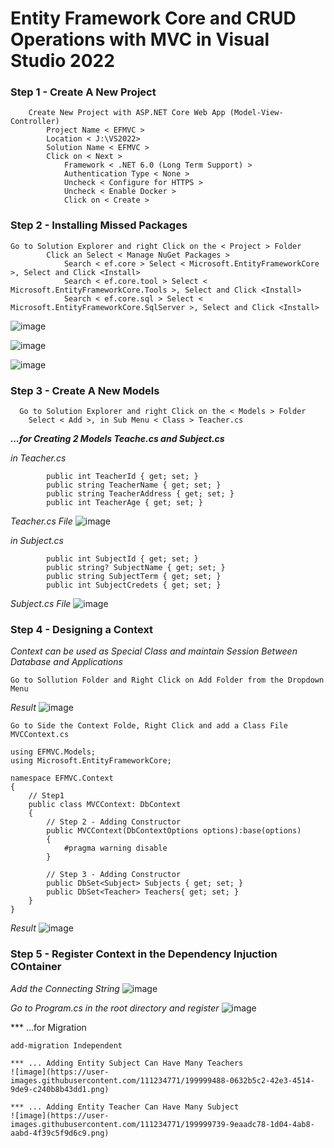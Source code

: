 # Entity Framework Core and CRUD Operations with MVC in Visual Studio 2022

### Step 1 - Create A New Project
```
	Create New Project with ASP.NET Core Web App (Model-View-Controller)
		Project Name < EFMVC >
		Location < J:\VS2022>
		Solution Name < EFMVC >
		Click on < Next >	
			Framework < .NET 6.0 (Long Term Support) >
			Authentication Type < None >
			Uncheck < Configure for HTTPS >
			Uncheck < Enable Docker >
			Click on < Create >
```

### Step 2 - Installing Missed Packages
```
Go to Solution Explorer and right Click on the < Project > Folder
		Click an Select < Manage NuGet Packages >
			Search < ef.core > Select < Microsoft.EntityFrameworkCore >, Select and Click <Install>
			Search < ef.core.tool > Select < Microsoft.EntityFrameworkCore.Tools >, Select and Click <Install>
			Search < ef.core.sql > Select < Microsoft.EntityFrameworkCore.SqlServer >, Select and Click <Install>
```
![image](https://user-images.githubusercontent.com/111234771/199981717-24f34991-5306-4361-af2b-f59860622806.png)

![image](https://user-images.githubusercontent.com/111234771/199981804-a82eed1a-84f3-42b2-9f0b-941df51b4fb3.png)

![image](https://user-images.githubusercontent.com/111234771/199981871-2169b11f-4abc-49e0-b164-4024b099f04c.png)


### Step 3 - Create A New Models
```
  Go to Solution Explorer and right Click on the < Models > Folder
	Select < Add >, in Sub Menu < Class > Teacher.cs
```
***...for Creating 2 Models  Teache.cs and Subject.cs***

_in Teacher.cs_
```
        public int TeacherId { get; set; }
        public string TeacherName { get; set; }
        public string TeacherAddress { get; set; }
        public int TeacherAge { get; set; }
```
_Teacher.cs File_
![image](https://user-images.githubusercontent.com/111234771/199998410-070804c8-b104-4a2d-a987-208db9ef883f.png)

_in Subject.cs_	
```
        public int SubjectId { get; set; }
        public string? SubjectName { get; set; }
        public string SubjectTerm { get; set; }
        public int SubjectCredets { get; set; }
```
_Subject.cs File_
![image](https://user-images.githubusercontent.com/111234771/199998101-37479b95-12fe-403c-819d-050237862b1c.png)


### Step 4 - Designing a Context
_Context can be used as Special Class and maintain Session Between Database and Applications_
```
Go to Sollution Folder and Right Click on Add Folder from the Dropdown Menu
```
_Result_
![image](https://user-images.githubusercontent.com/111234771/199987130-bab57bf6-e33b-44b5-813b-60754659a03d.png)
```
Go to Side the Context Folde, Right Click and add a Class File MVCContext.cs 
```
```
using EFMVC.Models;
using Microsoft.EntityFrameworkCore;

namespace EFMVC.Context
{
    // Step1
    public class MVCContext: DbContext
    {
        // Step 2 - Adding Constructor
        public MVCContext(DbContextOptions options):base(options)
        {
            #pragma warning disable 
        }

        // Step 3 - Adding Constructor
        public DbSet<Subject> Subjects { get; set; }
        public DbSet<Teacher> Teachers{ get; set; }
    }
}
```
_Result_
![image](https://user-images.githubusercontent.com/111234771/199991234-f72c15d7-27fb-4f22-9572-edea8dd5453d.png)


### Step 5 - Register Context in the Dependency Injuction COntainer

_Add the Connecting String_
![image](https://user-images.githubusercontent.com/111234771/199996497-5f502252-ff98-4d99-8f34-460f098dcd2d.png)

_Go to Program.cs in the root directory and register_
![image](https://user-images.githubusercontent.com/111234771/199997206-807f8ac0-2573-4ae2-89fa-39c96dda36dd.png)


*** ...for Migration 
```
add-migration Independent 

*** ... Adding Entity Subject Can Have Many Teachers 
![image](https://user-images.githubusercontent.com/111234771/199999488-0632b5c2-42e3-4514-9de9-c240b8b43dd1.png)

*** ... Adding Entity Teacher Can Have Many Subject 
![image](https://user-images.githubusercontent.com/111234771/199999739-9eaadc78-1d04-4ab8-aabd-4f39c5f9d6c9.png)


```
